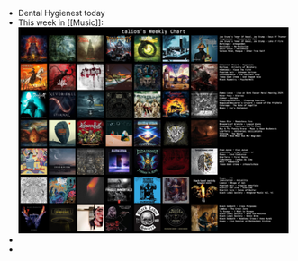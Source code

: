 - Dental Hygienest today
- This week in [[Music]]:
  ![LastFM-2025-07-14.jpg](../assets/LastFM-2025-07-14_1752444203200_0.jpg)
-
-
